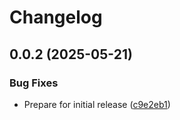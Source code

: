 # Changelog

## 0.0.2 (2025-05-21)


### Bug Fixes

* Prepare for initial release ([c9e2eb1](https://github.com/LeviSchuck/tiny-cbor-schema/commit/c9e2eb1eb82834c57401ae6973fbecc9a7f51cff))
